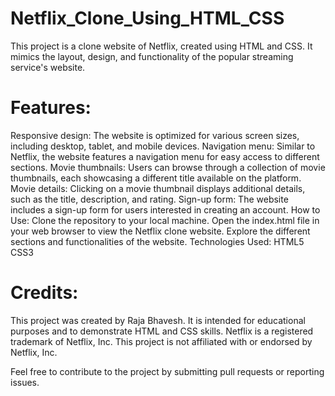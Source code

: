 # Netflix_Clone_Using_HTML_CSS

This project is a clone website of Netflix, created using HTML and CSS. It mimics the layout, design, and functionality of the popular streaming service's website.

# Features:
Responsive design: The website is optimized for various screen sizes, including desktop, tablet, and mobile devices.
Navigation menu: Similar to Netflix, the website features a navigation menu for easy access to different sections.
Movie thumbnails: Users can browse through a collection of movie thumbnails, each showcasing a different title available on the platform.
Movie details: Clicking on a movie thumbnail displays additional details, such as the title, description, and rating.
Sign-up form: The website includes a sign-up form for users interested in creating an account.
How to Use:
Clone the repository to your local machine.
Open the index.html file in your web browser to view the Netflix clone website.
Explore the different sections and functionalities of the website.
Technologies Used:
HTML5
CSS3

# Credits:
This project was created by Raja Bhavesh. It is intended for educational purposes and to demonstrate HTML and CSS skills. Netflix is a registered trademark of Netflix, Inc. This project is not affiliated with or endorsed by Netflix, Inc.

Feel free to contribute to the project by submitting pull requests or reporting issues.

